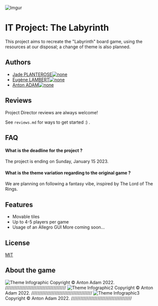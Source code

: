 ![Imgur](https://i.imgur.com/tadsYdI.png)
# IT Project: The Labyrinth


This project aims to recreate the "Labyrinth" board game, using the resources at our disposal; a change of theme is also planned.
## Authors

- [Jade PLANTEROSE](https://github.com/JadePlanECE)[![none](https://img.shields.io/badge/ECE-student-lightgrey)]()
- [Eugène LAMBERT](https://github.com/EugeneLambertECE)[![none](https://img.shields.io/badge/ECE-student-lightgrey)]()
- [Anton ADAM](https://github.com/aent0n)[![none](https://img.shields.io/badge/ECE-student-lightgrey)]()


## Reviews

Project Director reviews are always welcome!

See `reviews.md` for ways to get started :) .




## FAQ

#### What is the deadline for the project ?

The project is ending on Sunday, January 15 2023.

#### What is the theme variation regarding to the original game ?

We are planning on following a fantasy vibe, inspired by The Lord of The Rings.


## Features

- Movable tiles
- Up to 4-5 players per game
- Usage of an Allegro GUI
More coming soon...


## License

[MIT](https://choosealicense.com/licenses/mit/)


## About the game 
![Theme Infographic](https://i.imgur.com/tzu4baK.png)
Copyright © Anton Adam 2022. ///////////////////////////////////////
![Theme Infographic2](https://i.imgur.com/4UYBmZO.png)
Copyright © Anton Adam 2022. ///////////////////////////////////////
![Theme Infographic3](https://i.imgur.com/OISf5jS.png)
Copyright © Anton Adam 2022. ///////////////////////////////////////
